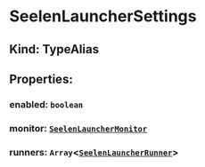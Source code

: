 # **SeelenLauncherSettings**

## **Kind: TypeAlias**

## **Properties**:

### enabled: `boolean`

### monitor: [`SeelenLauncherMonitor`](./SeelenLauncherMonitor)

### runners: `Array`<[`SeelenLauncherRunner`](./SeelenLauncherRunner)>
